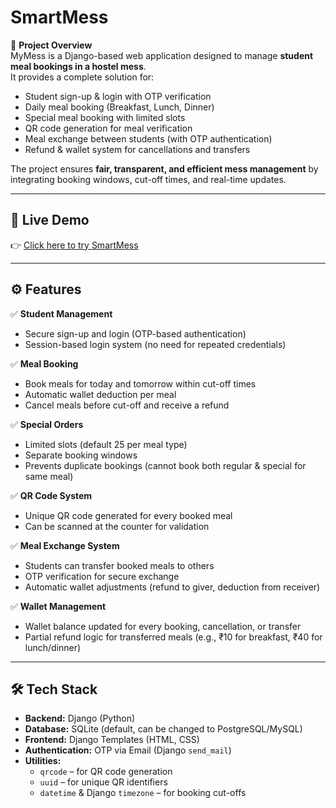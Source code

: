 # SmartMess

📌 **Project Overview**  
MyMess is a Django-based web application designed to manage **student meal bookings in a hostel mess**.  
It provides a complete solution for:  

- Student sign-up & login with OTP verification  
- Daily meal booking (Breakfast, Lunch, Dinner)  
- Special meal booking with limited slots  
- QR code generation for meal verification  
- Meal exchange between students (with OTP authentication)  
- Refund & wallet system for cancellations and transfers  

The project ensures **fair, transparent, and efficient mess management** by integrating booking windows, cut-off times, and real-time updates.  

---

## 🚀 Live Demo  

👉 [Click here to try SmartMess](https://smartmess-ktli.onrender.com)  

---

## ⚙️ Features  

✅ **Student Management**  
- Secure sign-up and login (OTP-based authentication)  
- Session-based login system (no need for repeated credentials)  

✅ **Meal Booking**  
- Book meals for today and tomorrow within cut-off times  
- Automatic wallet deduction per meal  
- Cancel meals before cut-off and receive a refund  

✅ **Special Orders**  
- Limited slots (default 25 per meal type)  
- Separate booking windows  
- Prevents duplicate bookings (cannot book both regular & special for same meal)  

✅ **QR Code System**  
- Unique QR code generated for every booked meal  
- Can be scanned at the counter for validation  

✅ **Meal Exchange System**  
- Students can transfer booked meals to others  
- OTP verification for secure exchange  
- Automatic wallet adjustments (refund to giver, deduction from receiver)  

✅ **Wallet Management**  
- Wallet balance updated for every booking, cancellation, or transfer  
- Partial refund logic for transferred meals (e.g., ₹10 for breakfast, ₹40 for lunch/dinner)  

---

## 🛠️ Tech Stack  

- **Backend:** Django (Python)  
- **Database:** SQLite (default, can be changed to PostgreSQL/MySQL)  
- **Frontend:** Django Templates (HTML, CSS)  
- **Authentication:** OTP via Email (Django `send_mail`)  
- **Utilities:**  
  - `qrcode` – for QR code generation  
  - `uuid` – for unique QR identifiers  
  - `datetime` & Django `timezone` – for booking cut-offs  
